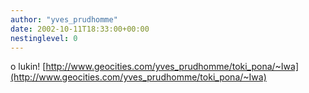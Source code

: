 ```yaml
---
author: "yves_prudhomme"
date: 2002-10-11T18:33:00+00:00
nestinglevel: 0
---
```

o lukin! [http://www.geocities.com/yves_prudhomme/toki_pona/~Iwa](http://www.geocities.com/yves_prudhomme/toki_pona/~Iwa)